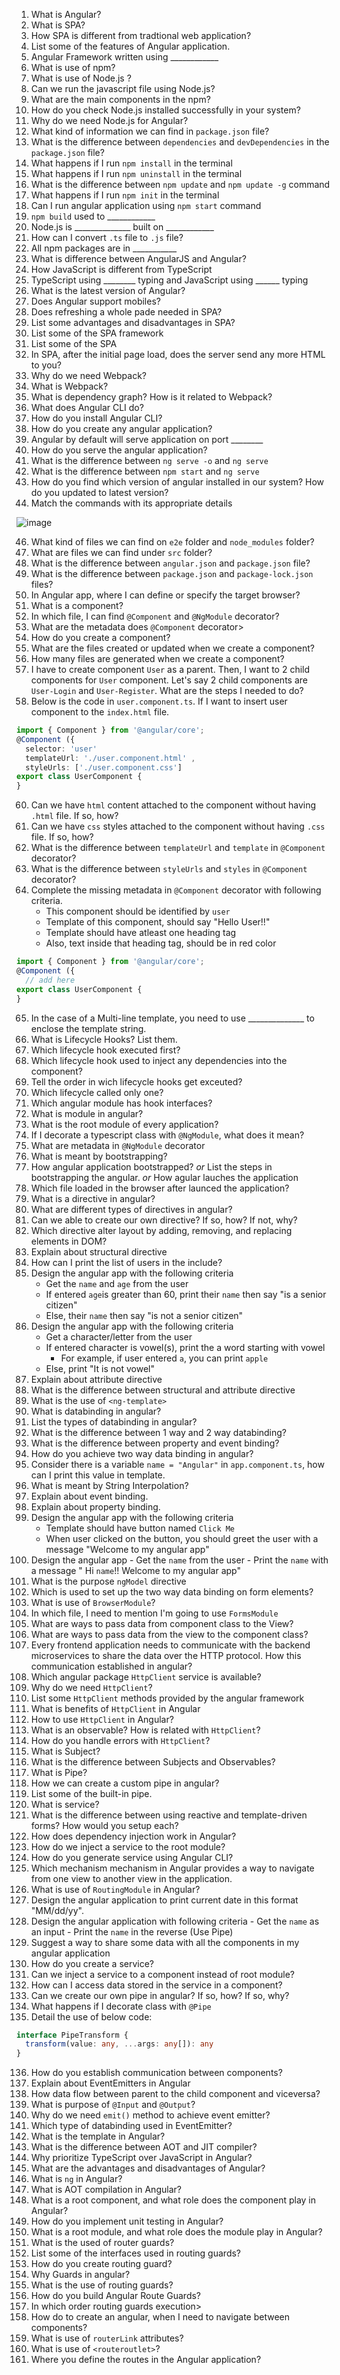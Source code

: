 1. What is Angular?
2. What is SPA?
3. How SPA is different from tradtional web application?
4. List some of the features of Angular application.
5. Angular Framework written using  ____________
6. What is use of npm?
7. What is use of Node.js ?
8. Can we run the javascript file using Node.js?
9. What are the main components in the npm?
10. How do you check Node.js installed successfully in your system?
11. Why do we need Node.js for Angular?
12. What kind of information we can find in `package.json` file?
13. What is the difference between `dependencies` and `devDependencies` in the `package.json` file?
14. What happens if I run `npm install` in the terminal
16. What happens if I run `npm uninstall` in the terminal
17. What is the difference between `npm update` and `npm update -g` command
18. What happens if I run `npm init` in the terminal
19. Can I run angular application using `npm start` command
20. `npm build` used to ____________
21. Node.js is  ______________ built on ____________
22. How can I convert `.ts` file to `.js` file?
23. All npm packages are in ___________
24. What is difference between AngularJS and Angular?
25. How JavaScript is different from TypeScript
26. TypeScript using ________ typing and JavaScript using ______ typing
27. What is the latest version of Angular?
28. Does Angular support mobiles?
29. Does refreshing a whole pade needed in SPA?
30. List some advantages and disadvantages in SPA?
31. List some of the SPA framework
32. List some of the SPA
33. In SPA, after the initial page load, does the server send any more HTML to you?
34. Why do we need Webpack?
35. What is Webpack?
36. What is dependency graph? How is it related to Webpack?
37. What does Angular CLI do?
38. How do you install Angular CLI?
39. How do you create any angular application?
40. Angular by default will serve application on port ________
41. How do you serve the angular application?
42. What is the difference between `ng serve -o` and `ng serve`
43. What is the difference between `npm start` and `ng serve`
44. How do you find which version of angular installed in our system? How do you updated to latest version?
45. Match the commands with its appropriate details

![image](https://user-images.githubusercontent.com/70228962/184809083-a973816f-8468-4a0a-be4e-8ff7bec30861.png)

46. What kind of files we can find on `e2e` folder and `node_modules` folder?
47. What are files we can find under `src` folder?
48. What is the difference between `angular.json` and `package.json` file?
49. What is the difference between `package.json` and `package-lock.json` files?
50. In Angular app, where I can define or specify the target browser?
51. What is a component?
52. In which file, I can find `@Component` and `@NgModule` decorator?
53. What are the metadata does `@Component` decorator>
54. How do you create a component?
55. What are the files created or updated when we create a component?
56. How many files are generated when we create a component?
57. I have to create component `User` as a parent. Then, I want to 2 child components for `User` component. Let's say 2 child components are `User-Login` and `User-Register`. What are the steps I needed to do?
58. Below is the code in `user.component.ts`. If I want to insert user component to the `index.html` file.
```ts
import { Component } from '@angular/core';
@Component ({
  selector: 'user'
  templateUrl: './user.component.html' ,
  styleUrls: ['./user.component.css']
export class UserComponent {
} 
```
60. Can we have `html` content attached to the component without having `.html` file. If so, how?
61. Can we have `css` styles attached to the component without having `.css` file. If so, how?
62. What is the difference between `templateUrl` and `template` in `@Component` decorator?
63. What is the difference between `styleUrls` and `styles` in `@Component` decorator?
64. Complete the missing metadata in `@Component` decorator with following criteria.
    -  This component should be identified by `user`
    -  Template of this component, should say "Hello User!!"
    -  Template should have atleast one heading tag
    -  Also, text inside that heading tag, should be in red color
```ts
import { Component } from '@angular/core';
@Component ({
  // add here
export class UserComponent {
} 
```
65. In the case of a Multi-line template, you need to use ______________ to enclose the template string.
66. What is Lifecycle Hooks? List them.
67. Which lifecycle hook executed first?
68. Which lifecycle hook used to inject any dependencies into the component?
69. Tell the order in wich lifecycle hooks get exceuted?
70. Which lifecycle called only one?
71. Which angular module has hook interfaces?
72. What is module in angular?
73. What is the root module of every application?
74. If I decorate a typescript class with `@NgModule`, what does it mean?
75. What are metadata in `@NgModule` decorator
76. What is meant by bootstrapping?
77. How angular application bootstrapped? _or_ List the steps in bootstrapping the angular. _or_ How agular lauches the application
78. Which file loaded in the browser after launced the application?
79. What is a directive in angular?
80. What are different types of directives in angular?
81. Can we able to create our own directive? If so, how? If not, why?
82. Which directive alter layout by adding, removing, and replacing elements in DOM?
83. Explain about structural directive
84. How can I print the list of users in the include?
85. Design the angular app with the following criteria
    - Get the `name` and `age` from the user
    - If entered `age`is greater than 60, print their `name` then say "is a senior citizen"
    - Else, their `name` then say "is not a senior citizen"
86. Design the angular app with the following criteria
    - Get a character/letter from the user
    - If entered character is vowel(s), print the a word starting with vowel
        - For example, if user entered `a`, you can print `apple`
    - Else, print "It is not vowel"
87. Explain about attribute directive
88. What is the difference between structural and attribute directive
89. What is the use of `<ng-template>`
90. What is databinding in angular?
91. List the types of databinding in angular?
92. What is the difference between 1 way and 2 way databinding?
93. What is the difference between property and event binding?
94. How do you achieve two way data binding in angular?
95. Consider there is a variable `name = "Angular"` in `app.component.ts`, how can I print this value in template.
96. What is meant by String Interpolation?
97. Explain about event binding.
98. Explain about property binding.
99. Design the angular app with the following criteria
    - Template should have button named `Click Me`
    - When user clicked on the button, you should greet the user with a message "Welcome to my angular app"
100. Design the angular app
    - Get the `name` from the user
    - Print the `name` with a message " Hi `name`!! Welcome to my angular app"
101. What is the purpose `ngModel` directive
102. Which is used to set up the two way data binding on form elements?
103. What is use of `BrowserModule`?
104. In which file, I need to mention I'm going to use `FormsModule`
105. What are ways to pass data from component class to the View?
106. What are ways to pass data from the view to the component class?
107. Every frontend application needs to communicate with the backend microservices to share the data over the HTTP protocol. How this communication established in angular?
108. Which angular package `HttpClient` service is available?
109. Why do we need `HttpClient`?
110. List some `HttpClient` methods provided by the angular framework
111. What is benefits of `HttpClient` in Angular
112. How to use `HttpClient` in Angular?
113. What is an observable? How is related with `HttpClient`?
114. How do you handle errors with `HttpClient`?
115. What is Subject?
116. What is the difference between Subjects and Observables?
117. What is Pipe?
118. How we can create a custom pipe in angular?
119. List some of the built-in pipe.
120. What is service?
121. What is the difference between using reactive and template-driven forms? How would you setup each?
122. How does dependency injection work in Angular?
123. How do we inject a service to the root module?
124. How do you generate service using Angular CLI?
125. Which mechanism mechanism in Angular provides a way to navigate from one view to another view in the application.
126. What is use of `RoutingModule` in Angular?
127. Design the angular application to print current date in this format "MM/dd/yy".
128. Design the angular application with following criteria
    - Get the `name` as an input
    - Print the `name` in the reverse (Use Pipe)
129. Suggest a way to share some data with all the components in my angular application
130. How do you create a service?
131. Can we inject a service to a component instead of root module?
132. How can I access data stored in the service in a component?
133. Can we create our own pipe in angular? If so, how? If so, why?
134. What happens if I decorate class with `@Pipe`
135. Detail the use of below code:
```ts
interface PipeTransform {
  transform(value: any, ...args: any[]): any
}
```
136. How do you establish communication between components?
137. Explain about EventEmitters in Angular
138. How data flow between parent to the child component and viceversa?
139. What is purpose of `@Input` and `@Output`?
140. Why do we need `emit()` method to achieve event emitter?
141. Which type of databinding used in EventEmitter?
142. What is the template in Angular?
143. What is the difference between AOT and JIT compiler?
144. Why prioritize TypeScript over JavaScript in Angular?
145. What are the advantages and disadvantages of Angular?
146. What is `ng` in Angular?
147. What is AOT compilation in Angular?
148. What is a root component, and what role does the component play in Angular?
149. How do you implement unit testing in Angular?
150. What is a root module, and what role does the module play in Angular?
151. What is the used of router guards?
152. List some of the interfaces used in routing guards?
153. How do you create routing guard?
154. Why Guards in angular?
155. What is the use of routing guards?
156. How do you build Angular Route Guards?
157. In which order routing guards execution>
158. How do to create an angular, when I need to navigate between components?
159. What is use of `routerLink` attributes?
160. What is use of `<routeroutlet>`?
161. Where you define the routes in the Angular application?
